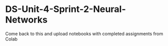 # DS-Unit-4-Sprint-2-Neural-Networks

Come back to this and upload notebooks with completed assignments from Colab
